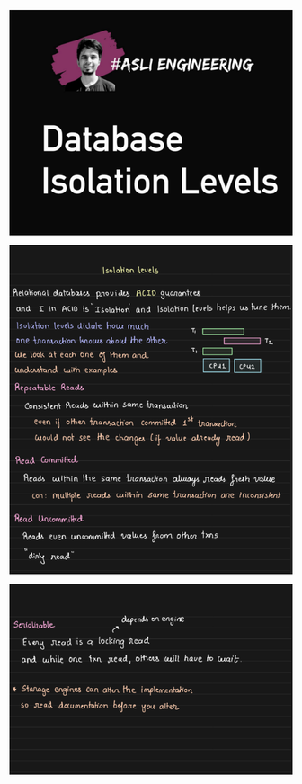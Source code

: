 ![1707670318537](image/05-database-isolation-level/1707670318537.png)

![1707670336789](image/05-database-isolation-level/1707670336789.png)

![1707670350983](image/05-database-isolation-level/1707670350983.png)

